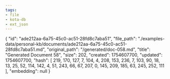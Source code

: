 ```yaml
---
tags:
- file
- kota-db
- ext_json
---
```

{
  "id": "ade212aa-6a75-45c0-ac51-28fd8c7aba51",
  "file_path": "./examples-data/personal-kb/documents/ade212aa-6a75-45c0-ac51-28fd8c7aba51.md",
  "original_path": "/generated/doc-058.md",
  "title": "Generated Document 58",
  "size": 202,
  "created": 1754607700,
  "updated": 1754607700,
  "hash": [
    219,
    170,
    127,
    7,
    104,
    4,
    208,
    153,
    236,
    7,
    103,
    90,
    18,
    13,
    25,
    52,
    114,
    142,
    4,
    51,
    243,
    66,
    67,
    207,
    0,
    145,
    209,
    185,
    63,
    245,
    252,
    111
  ],
  "embedding": null
}